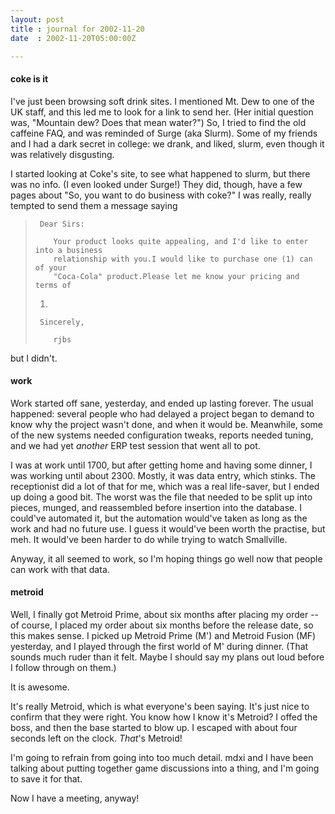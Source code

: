 ```yaml
---
layout: post
title : journal for 2002-11-20
date  : 2002-11-20T05:00:00Z

---
```

<h4>coke is it</h4>I've just been browsing soft drink sites.  I mentioned Mt. Dew to one of the UK staff, and this led me to look for a link to send her.  (Her initial question was, "Mountain dew?  Does that mean water?")  So, I tried to find the old caffeine FAQ, and was reminded of Surge (aka Slurm).  Some of my friends and I had a dark secret in college:  we drank, and liked, slurm, even though it was relatively disgusting.

I started looking at Coke's site, to see what happened to slurm, but there was no info.  (I even looked under Surge!)  They did, though, have a few pages about "So, you want to do business with coke?"  I was really, really tempted to send them a message saying

<blockquote>
<pre><code>	Dear Sirs:<br />
	Your product looks quite appealing, and I'd like to enter into a business
	relationship with you.I would like to purchase one (1) can of your
	"Coca-Cola" product.Please let me know your pricing and terms of
</code></pre>
<ol>
<li value="delivery"><br /></li>
</ol>
<pre><code>	Sincerely,<br />
	rjbs
</code></pre>

</blockquote>

but I didn't.<h4>work</h4>Work started off sane, yesterday, and ended up lasting forever.  The usual happened:  several people who had delayed a project began to demand to know why the project wasn't done, and when it would be.  Meanwhile, some of the new systems needed configuration tweaks, reports needed tuning, and we had yet <em>another</em> ERP test session that went all to pot.

I was at work until 1700, but after getting home and having some dinner, I was working until about 2300.  Mostly, it was data entry, which stinks.  The receptionist did a lot of that for me, which was a real life-saver, but I ended up doing a good bit.  The worst was the file that needed to be split up into pieces, munged, and reassembled before insertion into the database.  I could've automated it, but the automation would've taken as long as the work and had no future use.  I guess it would've been worth the practise, but meh.  It would've been harder to do while trying to watch Smallville.

Anyway, it all seemed to work, so I'm hoping things go well now that people can work with that data.<h4>metroid</h4>Well, I finally got Metroid Prime, about six months after placing my order -- of course, I placed my order about six months before the release date, so this makes sense.  I picked up Metroid Prime (M') and Metroid Fusion (MF) yesterday, and I played through the first world of M' during dinner.  (That sounds much ruder than it felt.  Maybe I should say my plans out loud before I follow through on them.)

It is awesome.

It's really Metroid, which is what everyone's been saying.  It's just nice to confirm that they were right.  You know how I know it's Metroid?  I offed the boss, and then the base started to blow up.  I escaped with about four seconds left on the clock.  <em>That</em>'s Metroid!

I'm going to refrain from going into too much detail.  mdxi and I have been talking about putting together game discussions into a thing, and I'm going to save it for that.

Now I have a meeting, anyway!

